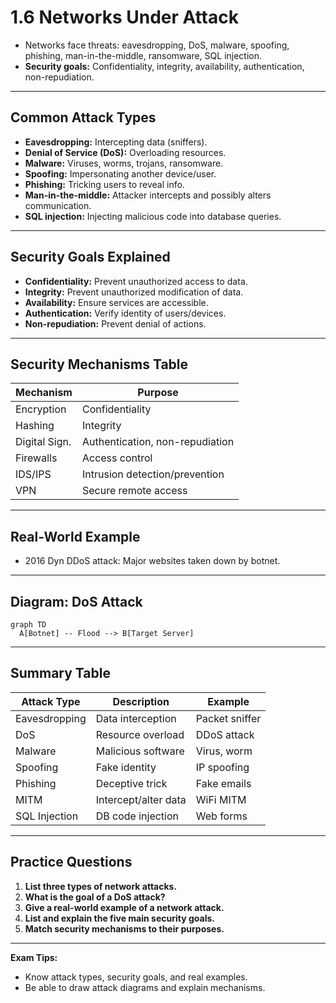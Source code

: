 # 1.6 Networks Under Attack

- Networks face threats: eavesdropping, DoS, malware, spoofing, phishing, man-in-the-middle, ransomware, SQL injection.
- **Security goals:** Confidentiality, integrity, availability, authentication, non-repudiation.

---

## Common Attack Types
- **Eavesdropping:** Intercepting data (sniffers).
- **Denial of Service (DoS):** Overloading resources.
- **Malware:** Viruses, worms, trojans, ransomware.
- **Spoofing:** Impersonating another device/user.
- **Phishing:** Tricking users to reveal info.
- **Man-in-the-middle:** Attacker intercepts and possibly alters communication.
- **SQL injection:** Injecting malicious code into database queries.

---

## Security Goals Explained
- **Confidentiality:** Prevent unauthorized access to data.
- **Integrity:** Prevent unauthorized modification of data.
- **Availability:** Ensure services are accessible.
- **Authentication:** Verify identity of users/devices.
- **Non-repudiation:** Prevent denial of actions.

---

## Security Mechanisms Table
| Mechanism      | Purpose                        |
|---------------|-------------------------------|
| Encryption    | Confidentiality                |
| Hashing       | Integrity                      |
| Digital Sign. | Authentication, non-repudiation|
| Firewalls     | Access control                 |
| IDS/IPS       | Intrusion detection/prevention |
| VPN           | Secure remote access           |

---

## Real-World Example
- 2016 Dyn DDoS attack: Major websites taken down by botnet.

---

## Diagram: DoS Attack
```mermaid
graph TD
  A[Botnet] -- Flood --> B[Target Server]
```

---

## Summary Table
| Attack Type   | Description           | Example         |
|---------------|----------------------|-----------------|
| Eavesdropping | Data interception    | Packet sniffer  |
| DoS           | Resource overload    | DDoS attack     |
| Malware       | Malicious software   | Virus, worm     |
| Spoofing      | Fake identity        | IP spoofing     |
| Phishing      | Deceptive trick      | Fake emails     |
| MITM          | Intercept/alter data | WiFi MITM       |
| SQL Injection | DB code injection    | Web forms       |

---

## Practice Questions
1. **List three types of network attacks.**
2. **What is the goal of a DoS attack?**
3. **Give a real-world example of a network attack.**
4. **List and explain the five main security goals.**
5. **Match security mechanisms to their purposes.**

---

**Exam Tips:**
- Know attack types, security goals, and real examples.
- Be able to draw attack diagrams and explain mechanisms. 
